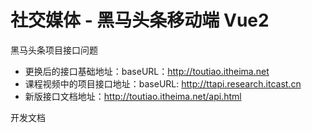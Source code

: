 # 社交媒体 - 黑马头条移动端 Vue2

黑马头条项目接口问题

- 更换后的接口基础地址：baseURL：http://toutiao.itheima.net
- 课程视频中的项目接口地址：baseURL: http://ttapi.research.itcast.cn
- 新版接口文档地址：http://toutiao.itheima.net/api.html

开发文档
